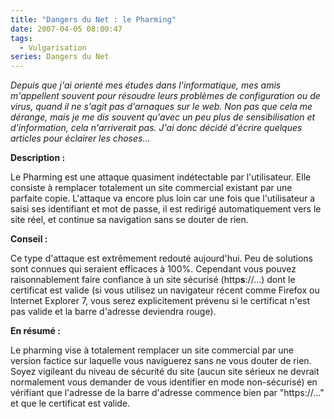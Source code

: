 ```yaml
---
title: "Dangers du Net : le Pharming"
date: 2007-04-05 08:00:47
tags:
  - Vulgarisation
series: Dangers du Net
---
```


_Depuis que j'ai orienté mes études dans l'informatique, mes amis m'appellent souvent pour résoudre leurs problèmes de configuration ou de virus, quand il ne s'agit pas d'arnaques sur le web. Non pas que cela me dérange, mais je me dis souvent qu'avec un peu plus de sensibilisation et d'information, cela n'arriverait pas. J'ai donc décidé d'écrire quelques articles pour éclairer les choses…_

<!-- more -->
**Description&nbsp;:**

Le Pharming est une attaque quasiment indétectable par l'utilisateur. Elle consiste à remplacer totalement un site commercial existant par une parfaite copie. L'attaque va encore plus loin car une fois que l'utilisateur a saisi ses identifiant et mot de passe, il est redirigé automatiquement vers le site réel, et continue sa navigation sans se douter de rien.

**Conseil&nbsp;:**

Ce type d'attaque est extrêmement redouté aujourd'hui. Peu de solutions sont connues qui seraient efficaces à 100%. Cependant vous pouvez raisonnablement faire confiance à un site sécurisé (http**s**://…) dont le certificat est valide (si vous utilisez un navigateur récent comme Firefox ou Internet Explorer 7, vous serez explicitement prévenu si le certificat n'est pas valide et la barre d'adresse deviendra rouge).

**En résumé&nbsp;:**

Le pharming vise à totalement remplacer un site commercial par une version factice sur laquelle vous naviguerez sans ne vous douter de rien. Soyez vigileant du niveau de sécurité du site (aucun site sérieux ne devrait normalement vous demander de vous identifier en mode non-sécurisé) en vérifiant que l'adresse de la barre d'adresse commence bien par "https://…" et que le certificat est valide.
